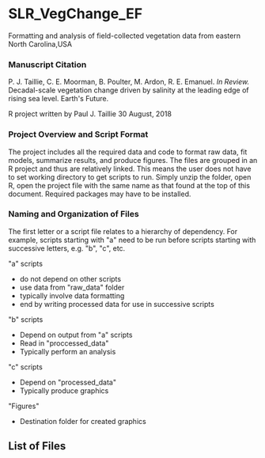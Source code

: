 # SLR_VegChange_EF
Formatting and analysis of field-collected vegetation data from eastern North 
Carolina,USA

### Manuscript Citation
P. J. Taillie, C. E. Moorman, B. Poulter, M. Ardon, R. E. Emanuel. *In Review.*
  Decadal-scale vegetation change driven by salinity at the leading edge of 
  rising sea level. Earth's Future.
  
R project written by Paul J. Taillie
30 August, 2018

### Project Overview and Script Format
The project includes all the required data and code to format raw data, fit 
models, summarize results, and produce figures.  The files are grouped in an R
project and thus are relatively linked.  This means the user does not have to 
set working directory to get scripts to run.  Simply unzip the folder, open R,
open the project file with the same name as that found at the top of this 
document.  Required packages may have to be installed.

### Naming and Organization of Files
The first letter or a script file relates to a hierarchy of dependency.  For 
example, scripts starting with "a" need to be run before scripts starting with 
successive letters, e.g. "b", "c", etc.

"a" scripts
  * do not depend on other scripts
  * use data from "raw_data" folder
  * typically involve data formatting
  * end by writing processed data for use in successive scripts

"b" scripts
  * Depend on output from "a" scripts
  * Read in "proccessed_data"
  * Typically perform an analysis
  
"c" scripts
  * Depend on "processed_data"
  * Typically produce graphics
  
 "Figures"
   * Destination folder for created graphics

## List of Files





